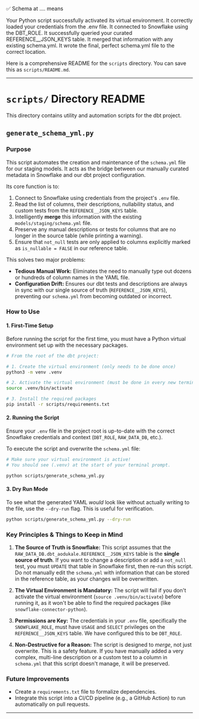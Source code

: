 ✅ Schema at .... means

Your Python script successfully activated its virtual environment.
It correctly loaded your credentials from the .env file.
It connected to Snowflake using the DBT_ROLE.
It successfully queried your curated REFERENCE__JSON_KEYS table.
It merged that information with any existing schema.yml.
It wrote the final, perfect schema.yml file to the correct location.


Here is a comprehensive README for the `scripts` directory. You can save this as `scripts/README.md`.

---

# `scripts/` Directory README

This directory contains utility and automation scripts for the dbt project.

## `generate_schema_yml.py`

### Purpose

This script automates the creation and maintenance of the `schema.yml` file for our staging models. It acts as the bridge between our manually curated metadata in Snowflake and our dbt project configuration.

Its core function is to:
1.  Connect to Snowflake using credentials from the project's `.env` file.
2.  Read the list of columns, their descriptions, nullability status, and custom tests from the `REFERENCE__JSON_KEYS` table.
3.  Intelligently **merge** this information with the existing `models/staging/schema.yml` file.
4.  Preserve any manual descriptions or tests for columns that are no longer in the source table (while printing a warning).
5.  Ensure that `not_null` tests are only applied to columns explicitly marked as `is_nullable = FALSE` in our reference table.

This solves two major problems:
*   **Tedious Manual Work:** Eliminates the need to manually type out dozens or hundreds of column names in the YAML file.
*   **Configuration Drift:** Ensures our dbt tests and descriptions are always in sync with our single source of truth (`REFERENCE__JSON_KEYS`), preventing our `schema.yml` from becoming outdated or incorrect.

### How to Use

#### 1. First-Time Setup

Before running the script for the first time, you must have a Python virtual environment set up with the necessary packages.

```bash
# From the root of the dbt project:

# 1. Create the virtual environment (only needs to be done once)
python3 -m venv .venv

# 2. Activate the virtual environment (must be done in every new terminal session)
source .venv/bin/activate

# 3. Install the required packages
pip install -r scripts/requirements.txt
```

#### 2. Running the Script

Ensure your `.env` file in the project root is up-to-date with the correct Snowflake credentials and context (`DBT_ROLE`, `RAW_DATA_DB`, etc.).

To execute the script and overwrite the `schema.yml` file:

```bash
# Make sure your virtual environment is active!
# You should see (.venv) at the start of your terminal prompt.

python scripts/generate_schema_yml.py
```

#### 3. Dry Run Mode

To see what the generated YAML *would* look like without actually writing to the file, use the `--dry-run` flag. This is useful for verification.

```bash
python scripts/generate_schema_yml.py --dry-run
```

### Key Principles & Things to Keep in Mind

1.  **The Source of Truth is Snowflake:** This script assumes that the `RAW_DATA_DB.dbt_aodukale.REFERENCE__JSON_KEYS` table is the **single source of truth**. If you want to change a description or add a `not_null` test, you must `UPDATE` that table in Snowflake first, then re-run this script. Do not manually edit the `schema.yml` with information that can be stored in the reference table, as your changes will be overwritten.

2.  **The Virtual Environment is Mandatory:** The script will fail if you don't activate the virtual environment (`source .venv/bin/activate`) before running it, as it won't be able to find the required packages (like `snowflake-connector-python`).

3.  **Permissions are Key:** The credentials in your `.env` file, specifically the `SNOWFLAKE_ROLE`, must have `USAGE` and `SELECT` privileges on the `REFERENCE__JSON_KEYS` table. We have configured this to be `DBT_ROLE`.

4.  **Non-Destructive for a Reason:** The script is designed to *merge*, not just overwrite. This is a safety feature. If you have manually added a very complex, multi-line description or a custom test to a column in `schema.yml` that this script doesn't manage, it will be preserved.

### Future Improvements

*   Create a `requirements.txt` file to formalize dependencies.
*   Integrate this script into a CI/CD pipeline (e.g., a GitHub Action) to run automatically on pull requests.

---

